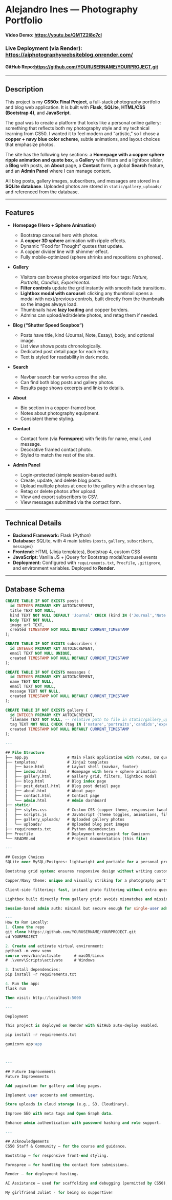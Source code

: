 # Alejandro Ines — Photography Portfolio

#### Video Demo: https://youtu.be/QMTZ2I8o7cI
### Live Deployment (via Render): https://aiphotographywebsiteblog.onrender.com/
#### GitHub Repo:https://github.com/YOURUSERNAME/YOURPROJECT.git

---

## Description

This project is my **CS50x Final Project**, a full-stack photography portfolio and blog web application. It is built with **Flask**, **SQLite**, **HTML/CSS (Bootstrap 4)**, and **JavaScript**.

The goal was to create a platform that looks like a personal online gallery: something that reflects both my photography style and my technical learning from CS50. I wanted it to feel modern and “artistic,” so I chose a **copper + navy blue color scheme**, subtle animations, and layout choices that emphasize photos.

The site has the following key sections: a **Homepage with a copper sphere ripple animation and quote box**, a **Gallery** with filters and a lightbox slider, a **Blog** with posts, an **About** page, a **Contact** form, a global **Search** feature, and an **Admin Panel** where I can manage content.

All blog posts, gallery images, subscribers, and messages are stored in a **SQLite database**. Uploaded photos are stored in `static/gallery_uploads/` and referenced from the database.

---

## Features

- **Homepage (Hero + Sphere Animation)**
  - Bootstrap carousel hero with photos.
  - A **copper 3D sphere** animation with ripple effects.
  - Dynamic “Food for Thought” quotes that update.
  - A copper divider line with shimmer effect.
  - Fully mobile-optimized (sphere shrinks and repositions on phones).

- **Gallery**
  - Visitors can browse photos organized into four tags: *Nature, Portraits, Candids, Experimental*.
  - **Filter controls** update the grid instantly with smooth fade transitions.
  - **Lightbox modal with carousel**: clicking any thumbnail opens a modal with next/previous controls, built directly from the thumbnails so the images always load.
  - Thumbnails have **lazy loading** and copper borders.
  - Admins can upload/edit/delete photos, and retag them if needed.

- **Blog (“Shutter Speed Soapbox”)**
  - Posts have title, kind (Journal, Note, Essay), body, and optional image.
  - List view shows posts chronologically.
  - Dedicated post detail page for each entry.
  - Text is styled for readability in dark mode.

- **Search**
  - Navbar search bar works across the site.
  - Can find both blog posts and gallery photos.
  - Results page shows excerpts and links to details.

- **About**
  - Bio section in a copper-framed box.
  - Notes about photography equipment.
  - Consistent theme styling.

- **Contact**
  - Contact form (via **Formspree**) with fields for name, email, and message.
  - Decorative framed contact photo.
  - Styled to match the rest of the site.

- **Admin Panel**
  - Login-protected (simple session-based auth).
  - Create, update, and delete blog posts.
  - Upload multiple photos at once to the gallery with a chosen tag.
  - Retag or delete photos after upload.
  - View and export subscribers to CSV.
  - View messages submitted via the contact form.

---

## Technical Details

- **Backend Framework:** Flask (Python)
- **Database:** SQLite, with 4 main tables (`posts`, `gallery`, `subscribers`, `messages`)
- **Frontend:** HTML (Jinja templates), Bootstrap 4, custom CSS
- **JavaScript:** Vanilla JS + jQuery for Bootstrap modal/carousel events
- **Deployment:** Configured with `requirements.txt`, `Procfile`, `.gitignore`, and environment variables. Deployed to **Render**.

---

## Database Schema

```sql
CREATE TABLE IF NOT EXISTS posts (
  id INTEGER PRIMARY KEY AUTOINCREMENT,
  title TEXT NOT NULL,
  kind TEXT NOT NULL DEFAULT 'Journal' CHECK (kind IN ('Journal','Note','Essay')),
  body TEXT NOT NULL,
  image_url TEXT,
  created TIMESTAMP NOT NULL DEFAULT CURRENT_TIMESTAMP
);

CREATE TABLE IF NOT EXISTS subscribers (
  id INTEGER PRIMARY KEY AUTOINCREMENT,
  email TEXT NOT NULL UNIQUE,
  created TIMESTAMP NOT NULL DEFAULT CURRENT_TIMESTAMP
);

CREATE TABLE IF NOT EXISTS messages (
  id INTEGER PRIMARY KEY AUTOINCREMENT,
  name TEXT NOT NULL,
  email TEXT NOT NULL,
  message TEXT NOT NULL,
  created TIMESTAMP NOT NULL DEFAULT CURRENT_TIMESTAMP
);

CREATE TABLE IF NOT EXISTS gallery (
  id INTEGER PRIMARY KEY AUTOINCREMENT,
  filename TEXT NOT NULL, -- relative path to file in static/gallery_uploads/
  tag TEXT NOT NULL CHECK (tag IN ('nature','portraits','candids','experimental')),
  created TIMESTAMP NOT NULL DEFAULT CURRENT_TIMESTAMP
);

---

## File Structure
├── app.py                 # Main Flask application with routes, DB queries, admin auth
├── templates/             # Jinja2 templates
│   ├── base.html          # Layout shell (navbar, footer)
│   ├── index.html         # Homepage with hero + sphere animation
│   ├── gallery.html       # Gallery grid, filters, lightbox modal
│   ├── blog.html          # Blog index page
│   ├── post_detail.html   # Blog post detail page
│   ├── about.html         # About page
│   ├── contact.html       # Contact page
│   └── admin.html         # Admin dashboard
├── static/
│   ├── styles.css         # Custom CSS (copper theme, responsive tweaks, animations)
│   ├── scripts.js         # JavaScript (theme toggles, animations, filtering)
│   ├── gallery_uploads/   # Uploaded gallery photos
│   └── uploads/           # Uploaded blog post images
├── requirements.txt       # Python dependencies
├── Procfile               # Deployment entrypoint for Gunicorn
└── README.md              # Project documentation (this file)

---

## Design Choices
SQLite over MySQL/Postgres: lightweight and portable for a personal project.

Bootstrap grid system: ensures responsive design without writing custom grid CSS.

Copper/Navy theme: unique and visually striking for a photography portfolio.

Client-side filtering: fast, instant photo filtering without extra queries.

Lightbox built directly from gallery grid: avoids mismatches and missing photos.

Session-based admin auth: minimal but secure enough for single-user admin control.

---
How to Run Locally:
1. Clone the repo
git clone https://github.com/YOURUSERNAME/YOURPROJECT.git
cd YOURPROJECT

2. Create and activate virtual environment:
python3 -m venv venv
source venv/bin/activate      # macOS/Linux
# .\venv\Scripts\activate     # Windows

3. Install dependencies:
pip install -r requirements.txt

4. Run the app:
flask run

Then visit: http://localhost:5000

---

Deployment

This project is deployed on Render with GitHub auto-deploy enabled.

pip install -r requirements.txt

gunicorn app:app



---

## Future Improvements
Future Improvements

Add pagination for gallery and blog pages.

Implement user accounts and commenting.

Store uploads in cloud storage (e.g., S3, Cloudinary).

Improve SEO with meta tags and Open Graph data.

Enhance admin authentication with password hashing and role support.

---

## Acknowledgements
CS50 Staff & Community — for the course and guidance.

Bootstrap — for responsive front-end styling.

Formspree — for handling the contact form submissions.

Render — for deployment hosting.

AI Assistance — used for scaffolding and debugging (permitted by CS50), but all final code and design choices are my own.

My girlfriend Juliet - for being so supportive!
